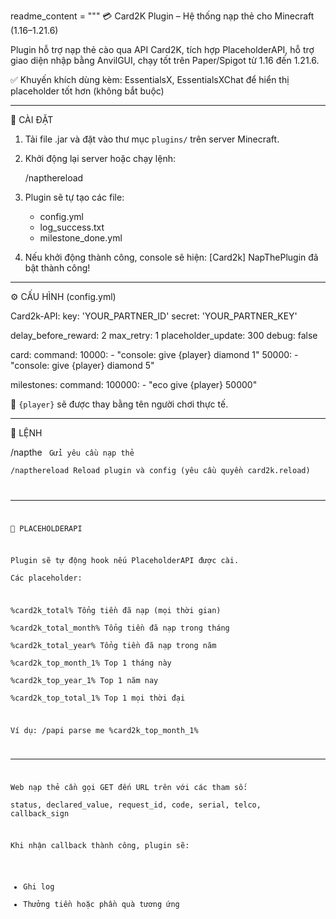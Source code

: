 readme_content = """
💳 Card2K Plugin – Hệ thống nạp thẻ cho Minecraft (1.16–1.21.6)

Plugin hỗ trợ nạp thẻ cào qua API Card2K, tích hợp PlaceholderAPI, hỗ trợ giao diện nhập bằng AnvilGUI, chạy tốt trên Paper/Spigot từ 1.16 đến 1.21.6.

✅ Khuyến khích dùng kèm: EssentialsX, EssentialsXChat để hiển thị placeholder tốt hơn (không bắt buộc)

---

🚀 CÀI ĐẶT

1. Tải file .jar và đặt vào thư mục `plugins/` trên server Minecraft.
2. Khởi động lại server hoặc chạy lệnh:

   /napthereload

3. Plugin sẽ tự tạo các file:
   - config.yml
   - log_success.txt
   - milestone_done.yml

4. Nếu khởi động thành công, console sẽ hiện:
   [Card2k] NapThePlugin đã bật thành công!

---

⚙️ CẤU HÌNH (config.yml)

Card2k-API:
  key: 'YOUR_PARTNER_ID'
  secret: 'YOUR_PARTNER_KEY'

delay_before_reward: 2
max_retry: 1
placeholder_update: 300
debug: false

card:
  command:
    10000:
      - "console: give {player} diamond 1"
    50000:
      - "console: give {player} diamond 5"

milestones:
  command:
    100000:
      - "eco give {player} 50000"

📌 `{player}` sẽ được thay bằng tên người chơi thực tế.

---

📜 LỆNH

/napthe <telco> <amount> <seri> <code>   Gửi yêu cầu nạp thẻ  
/napthereload                            Reload plugin và config (yêu cầu quyền card2k.reload)

---

🧩 PLACEHOLDERAPI

Plugin sẽ tự động hook nếu PlaceholderAPI được cài.  
Các placeholder:

%card2k_total%            Tổng tiền đã nạp (mọi thời gian)  
%card2k_total_month%      Tổng tiền đã nạp trong tháng  
%card2k_total_year%       Tổng tiền đã nạp trong năm  
%card2k_top_month_1%      Top 1 tháng này  
%card2k_top_year_1%       Top 1 năm nay  
%card2k_top_total_1%      Top 1 mọi thời đại

Ví dụ:
  /papi parse me %card2k_top_month_1%

---

Web nạp thẻ cần gọi GET đến URL trên với các tham số:  
status, declared_value, request_id, code, serial, telco, callback_sign

Khi nhận callback thành công, plugin sẽ:
- Ghi log
- Thưởng tiền hoặc phần quà tương ứng

